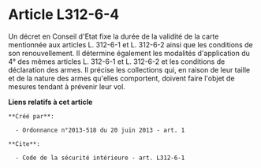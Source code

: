# Article L312-6-4

Un décret en Conseil d'Etat fixe la durée de la validité de la carte mentionnée aux articles L. 312-6-1 et L. 312-6-2 ainsi
que les conditions de son renouvellement. Il détermine également les modalités d'application du 4° des mêmes articles L.
312-6-1 et L. 312-6-2 et les conditions de déclaration des armes. Il précise les collections qui, en raison de leur taille et
de la nature des armes qu'elles comportent, doivent faire l'objet de mesures tendant à prévenir leur vol.

**Liens relatifs à cet article**

	**Créé par**:

	  - Ordonnance n°2013-518 du 20 juin 2013 - art. 1

	**Cite**:

	  - Code de la sécurité intérieure - art. L312-6-1
